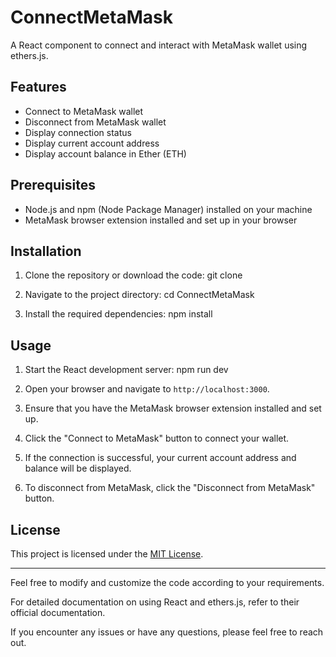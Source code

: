 # ConnectMetaMask

A React component to connect and interact with MetaMask wallet using ethers.js.

## Features

- Connect to MetaMask wallet
- Disconnect from MetaMask wallet
- Display connection status
- Display current account address
- Display account balance in Ether (ETH)

## Prerequisites

- Node.js and npm (Node Package Manager) installed on your machine
- MetaMask browser extension installed and set up in your browser

## Installation

1. Clone the repository or download the code: git clone <repository-url>

2. Navigate to the project directory: cd ConnectMetaMask
   
3. Install the required dependencies: npm install
   
## Usage

1. Start the React development server: npm run dev
   
2. Open your browser and navigate to `http://localhost:3000`.

3. Ensure that you have the MetaMask browser extension installed and set up.

4. Click the "Connect to MetaMask" button to connect your wallet.

5. If the connection is successful, your current account address and balance will be displayed.

6. To disconnect from MetaMask, click the "Disconnect from MetaMask" button.

## License

This project is licensed under the [MIT License](LICENSE).

---

Feel free to modify and customize the code according to your requirements.

For detailed documentation on using React and ethers.js, refer to their official documentation.

If you encounter any issues or have any questions, please feel free to reach out.





